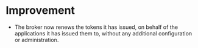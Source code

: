 # Improvement

- The broker now renews the tokens it has issued, on behalf of the
  applications it has issued them to, without any additional
  configuration or administration.
